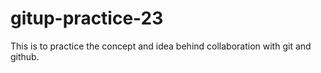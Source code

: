 # gitup-practice-23
This is to practice the concept and idea behind collaboration with git and github. 
